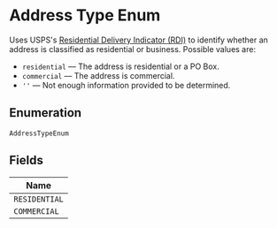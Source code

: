 
# Address Type Enum

Uses USPS's <a href="https://www.usps.com/nationalpremieraccounts/rdi.htm" target="_blank">Residential Delivery Indicator (RDI)</a> to identify
whether an address is classified as residential or
business. Possible values are:

* `residential` –– The address is residential or a PO Box.
* `commercial` –– The address is commercial.
* `''` –– Not enough information provided to be determined.

## Enumeration

`AddressTypeEnum`

## Fields

| Name |
|  --- |
| `RESIDENTIAL` |
| `COMMERCIAL` |

